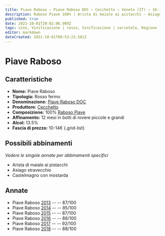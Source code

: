 ```yaml
---
title: Piave Raboso – Piave Raboso DOC – Cecchetto – Veneto (IT) – 10-14€ – 3★-5★
description: Raboso Piave 100% | Arista di maiale ai pistacchi – Asiago stravecchio – Castelmagno con mostarda
published: true
date: 2021-10-01T20:02:06.909Z
tags: vino, Vinificazione | rosso, Vinificazione | varietale, Regione | Veneto (IT), Vinificazione | fermo, Valutazioni | 5 stelle, Prezzi | 10-14€, raboso piave, Alimento | maiale, Alimento-dettagli | arista, Aromatizzazione | ai pistacchi, Alimento | formaggio, Alimento-dettagli | Asiago stravecchio, Alimento-dettagli | Castelmagno con mostarda
editor: markdown
dateCreated: 2021-10-01T09:53:23.581Z
---
```


# Piave Raboso

## Caratteristiche
- **Nome:** Piave Raboso
- **Tipologia:** Rosso fermo
- **Denominazione:** [Piave Raboso DOC](/denominazioni/Italia/Veneto/DOC/Piave-Raboso)
- **Produttore:** [Cecchetto](/produttori/Italia/Veneto/Cecchetto) 
- **Composizione:** 100% [Raboso Piave](/vitigni/Italia/bacca-nera/raboso-piave) 
- **Affinamento:** 12 mesi in botti di rovere piccole e grandi
- **Alcol:** 13.5%
- **Fascia di prezzo:** 10-14€
{.grid-list}




## Possibili abbinamenti
*Vedere le singole annate per abbinamenti specifici*

- Arista di maiale ai pistacchi
- Asiago stravecchio
- Castelmagno con mostarda

## Annate
- Piave Raboso [2013](vini/Italia/Veneto/Cecchetto/Piave-Raboso/2013) -- <span class="star-3"></span> -- 87/100
- Piave Raboso [2014](vini/Italia/Veneto/Cecchetto/Piave-Raboso/2014) -- <span class="star-3"></span> -- 85/100
- Piave Raboso [2015](vini/Italia/Veneto/Cecchetto/Piave-Raboso/2015) -- <span class="star-3"></span> -- 87/100 
- Piave Raboso [2016](vini/Italia/Veneto/Cecchetto/Piave-Raboso/2016) -- <span class="star-3"></span> -- 88/100
- Piave Raboso [2017](vini/Italia/Veneto/Cecchetto/Piave-Raboso/2017) -- <span class="star-5"></span> -- 92/100
- Piave Raboso [2018](vini/Italia/Veneto/Cecchetto/Piave-Raboso/2018) -- <span class="star-3"></span> -- 88/100
